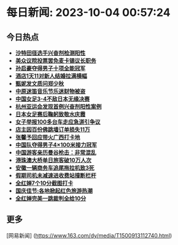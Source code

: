
# 每日新闻: 2023-10-04 00:57:24
## 今日热点

- **[沙特田径选手兴奋剂检测阳性](https://www.163.com/search?keyword=%E6%B2%99%E7%89%B9%E7%94%B0%E5%BE%84%E9%80%89%E6%89%8B%E5%85%B4%E5%A5%8B%E5%89%82%E6%A3%80%E6%B5%8B%E9%98%B3%E6%80%A7)**
- **[美众议院投票罢免麦卡锡议长职务](https://www.163.com/search?keyword=%E7%BE%8E%E4%BC%97%E8%AE%AE%E9%99%A2%E6%8A%95%E7%A5%A8%E7%BD%A2%E5%85%8D%E9%BA%A6%E5%8D%A1%E9%94%A1%E8%AE%AE%E9%95%BF%E8%81%8C%E5%8A%A1)**
- **[孙启豪夺得男子十项全能冠军](https://www.163.com/search?keyword=%E5%AD%99%E5%90%AF%E8%B1%AA%E5%A4%BA%E5%BE%97%E7%94%B7%E5%AD%90%E5%8D%81%E9%A1%B9%E5%85%A8%E8%83%BD%E5%86%A0%E5%86%9B)**
- **[酒店1天11对新人结婚拉满横幅](https://www.163.com/search?keyword=%E9%85%92%E5%BA%971%E5%A4%A911%E5%AF%B9%E6%96%B0%E4%BA%BA%E7%BB%93%E5%A9%9A%E6%8B%89%E6%BB%A1%E6%A8%AA%E5%B9%85)**
- **[甄妮发文质问郑少秋](https://www.163.com/search?keyword=%E7%94%84%E5%A6%AE%E5%8F%91%E6%96%87%E8%B4%A8%E9%97%AE%E9%83%91%E5%B0%91%E7%A7%8B)**
- **[中原迷笛音乐节乐迷财物被盗](https://www.163.com/search?keyword=%E4%B8%AD%E5%8E%9F%E8%BF%B7%E7%AC%9B%E9%9F%B3%E4%B9%90%E8%8A%82%E4%B9%90%E8%BF%B7%E8%B4%A2%E7%89%A9%E8%A2%AB%E7%9B%97)**
- **[中国女足3-4不敌日本无缘决赛](https://www.163.com/search?keyword=%E4%B8%AD%E5%9B%BD%E5%A5%B3%E8%B6%B33-4%E4%B8%8D%E6%95%8C%E6%97%A5%E6%9C%AC%E6%97%A0%E7%BC%98%E5%86%B3%E8%B5%9B)**
- **[杭州亚运会发现首例兴奋剂阳性案例](https://www.163.com/search?keyword=%E6%9D%AD%E5%B7%9E%E4%BA%9A%E8%BF%90%E4%BC%9A%E5%8F%91%E7%8E%B0%E9%A6%96%E4%BE%8B%E5%85%B4%E5%A5%8B%E5%89%82%E9%98%B3%E6%80%A7%E6%A1%88%E4%BE%8B)**
- **[日本女足赛后鞠躬致敬水庆霞](https://www.163.com/search?keyword=%E6%97%A5%E6%9C%AC%E5%A5%B3%E8%B6%B3%E8%B5%9B%E5%90%8E%E9%9E%A0%E8%BA%AC%E8%87%B4%E6%95%AC%E6%B0%B4%E5%BA%86%E9%9C%9E)**
- **[女子举报100多台车走应急道引争议](https://www.163.com/search?keyword=%E5%A5%B3%E5%AD%90%E4%B8%BE%E6%8A%A5100%E5%A4%9A%E5%8F%B0%E8%BD%A6%E8%B5%B0%E5%BA%94%E6%80%A5%E9%81%93%E5%BC%95%E4%BA%89%E8%AE%AE)**
- **[店主因百份佛跳墙订单损失11万](https://www.163.com/search?keyword=%E5%BA%97%E4%B8%BB%E5%9B%A0%E7%99%BE%E4%BB%BD%E4%BD%9B%E8%B7%B3%E5%A2%99%E8%AE%A2%E5%8D%95%E6%8D%9F%E5%A4%B111%E4%B8%87)**
- **[张馨予回应带火广西打卡地](https://www.163.com/search?keyword=%E5%BC%A0%E9%A6%A8%E4%BA%88%E5%9B%9E%E5%BA%94%E5%B8%A6%E7%81%AB%E5%B9%BF%E8%A5%BF%E6%89%93%E5%8D%A1%E5%9C%B0)**
- **[中国队夺得男子4×100米接力冠军](https://www.163.com/search?keyword=%E4%B8%AD%E5%9B%BD%E9%98%9F%E5%A4%BA%E5%BE%97%E7%94%B7%E5%AD%904%C3%97100%E7%B1%B3%E6%8E%A5%E5%8A%9B%E5%86%A0%E5%86%9B)**
- **[中国游客亲历曼谷枪击：非常混乱](https://www.163.com/search?keyword=%E4%B8%AD%E5%9B%BD%E6%B8%B8%E5%AE%A2%E4%BA%B2%E5%8E%86%E6%9B%BC%E8%B0%B7%E6%9E%AA%E5%87%BB%EF%BC%9A%E9%9D%9E%E5%B8%B8%E6%B7%B7%E4%B9%B1)**
- **[港珠澳大桥单日旅客破10万人次](https://www.163.com/search?keyword=%E6%B8%AF%E7%8F%A0%E6%BE%B3%E5%A4%A7%E6%A1%A5%E5%8D%95%E6%97%A5%E6%97%85%E5%AE%A2%E7%A0%B410%E4%B8%87%E4%BA%BA%E6%AC%A1)**
- **[安徽一辆商务车追尾拖拉机致3死](https://www.163.com/search?keyword=%E5%AE%89%E5%BE%BD%E4%B8%80%E8%BE%86%E5%95%86%E5%8A%A1%E8%BD%A6%E8%BF%BD%E5%B0%BE%E6%8B%96%E6%8B%89%E6%9C%BA%E8%87%B43%E6%AD%BB)**
- **[假期司机未减速进收费站撞断栏杆](https://www.163.com/search?keyword=%E5%81%87%E6%9C%9F%E5%8F%B8%E6%9C%BA%E6%9C%AA%E5%87%8F%E9%80%9F%E8%BF%9B%E6%94%B6%E8%B4%B9%E7%AB%99%E6%92%9E%E6%96%AD%E6%A0%8F%E6%9D%86)**
- **[全红婵7个10分截图打卡](https://www.163.com/search?keyword=%E5%85%A8%E7%BA%A2%E5%A9%B57%E4%B8%AA10%E5%88%86%E6%88%AA%E5%9B%BE%E6%89%93%E5%8D%A1)**
- **[国庆佳节:各地掀起红色旅游热潮](https://www.163.com/search?keyword=%E5%9B%BD%E5%BA%86%E4%BD%B3%E8%8A%82+%E5%90%84%E5%9C%B0%E6%8E%80%E8%B5%B7%E7%BA%A2%E8%89%B2%E6%97%85%E6%B8%B8%E7%83%AD%E6%BD%AE)**
- **[全红婵完美一跳裁判全给10分](https://www.163.com/search?keyword=%E5%85%A8%E7%BA%A2%E5%A9%B5%E5%AE%8C%E7%BE%8E%E4%B8%80%E8%B7%B3%E8%A3%81%E5%88%A4%E5%85%A8%E7%BB%9910%E5%88%86)**

## 更多
[网易新闻] (https://www.163.com/dy/media/T1500913112740.html)
